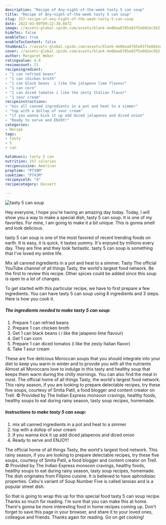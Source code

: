 ```yaml
---
description: "Recipe of Any-night-of-the-week tasty 5 can soup"
title: "Recipe of Any-night-of-the-week tasty 5 can soup"
slug: 327-recipe-of-any-night-of-the-week-tasty-5-can-soup
date: 2022-03-09T09:22:38.667Z
image: //assets-global.cpcdn.com/assets/blank-4e0bea6785e03f5e602ec562f230caae08da540cada707380b4fe1bbebba43da.png
hideToc: false
enableToc: true
enableTocContent: false
thumbnail: //assets-global.cpcdn.com/assets/blank-4e0bea6785e03f5e602ec562f230caae08da540cada707380b4fe1bbebba43da.png
cover: //assets-global.cpcdn.com/assets/blank-4e0bea6785e03f5e602ec562f230caae08da540cada707380b4fe1bbebba43da.png
author: Margaret Weber
ratingvalue: 4.8
reviewcount: 21
recipeingredient:
- "1 can refried beans"
- "1 can chicken broth"
- "1 can black beans  i like the jalapeno lime flavour"
- "1 can corn"
- "1 can diced tomatos i like the zesty Italian flavor"
- "1 sour cream"
recipeinstructions:
- "mix all canned ingredients in a pot and heat to a simmer"
- "top with a dollop of sour cream"
- "if you wanna kick it up add diced jalapenos and diced onion"
- "Ready to serve and ENJOY!"
categories:
- Recipe
tags:
- tasty
- 5
- can

katakunci: tasty 5 can 
nutrition: 257 calories
recipecuisine: American
preptime: "PT38M"
cooktime: "PT43M"
recipeyield: "4"
recipecategory: Dessert

---
```



![tasty 5 can soup](//assets-global.cpcdn.com/assets/blank-4e0bea6785e03f5e602ec562f230caae08da540cada707380b4fe1bbebba43da.png)

Hey everyone, I hope you're having an amazing day today. Today, I will show you a way to make a special dish, tasty 5 can soup. It is one of my favorites. For mine, I am going to make it a bit unique. This is gonna smell and look delicious.

tasty 5 can soup is one of the most favored of recent trending foods on earth. It is easy, it is quick, it tastes yummy. It's enjoyed by millions every day. They are fine and they look fantastic. tasty 5 can soup is something that I've loved my entire life.

Mix all canned ingredients in a pot and heat to a simmer. Tasty The official YouTube channel of all things Tasty, the world&#39;s largest food network. Be the first to review this recipe. Other spices could be added since this soup is open to a lot of changes.


To get started with this particular recipe, we have to first prepare a few ingredients. You can have tasty 5 can soup using 6 ingredients and 3 steps. Here is how you cook it.

<!--inarticleads1-->

##### The ingredients needed to make tasty 5 can soup:

1. Prepare 1 can refried beans
1. Prepare 1 can chicken broth
1. Get 1 can black beans ( i like the jalapeno lime flavour)
1. Get 1 can corn
1. Prepare 1 can diced tomatos (i like the zesty Italian flavor)
1. Take 1 sour cream


These are five delicious Moroccan soups that you should integrate into your diet to keep you warm in winter and to provide you with all the nutrients Almost all Moroccans love to indulge in this tasty and healthy soup that keeps them warm during the chilly mornings. You can also find the meal in most. The official home of all things Tasty, the world&#39;s largest food network. This rainy season, if you are looking to prepare delectable recipes, try these five soups, courtesy of Smita Patil, a food blogger and content creator on Trell. © Provided by The Indian Express monsoon cravings, healthy foods, healthy soups to eat during rainy season, tasty soup recipes, homemade. 

<!--inarticleads2-->

##### Instructions to make tasty 5 can soup:

1. mix all canned ingredients in a pot and heat to a simmer
1. top with a dollop of sour cream
1. if you wanna kick it up add diced jalapenos and diced onion
1. Ready to serve and ENJOY!

The official home of all things Tasty, the world&#39;s largest food network. This rainy season, if you are looking to prepare delectable recipes, try these five soups, courtesy of Smita Patil, a food blogger and content creator on Trell. © Provided by The Indian Express monsoon cravings, healthy foods, healthy soups to eat during rainy season, tasty soup recipes, homemade. The dish originates from Filipino cuisine. It is believed to have aphrodisiac properties. Cebu&#39;s variant of Soup Number Five is called lansiao and is a popular street dish. 

So that is going to wrap this up for this special food tasty 5 can soup recipe. Thanks so much for reading. I'm sure that you can make this at home. There's gonna be more interesting food in home recipes coming up. Don't forget to save this page in your browser, and share it to your loved ones, colleague and friends. Thanks again for reading. Go on get cooking!
